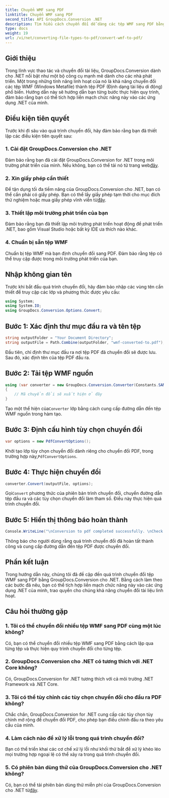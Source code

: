 ```yaml
---
title: Chuyển WMF sang PDF
linktitle: Chuyển WMF sang PDF
second_title: API GroupDocs.Conversion .NET
description: Tìm hiểu cách chuyển đổi dễ dàng các tệp WMF sang PDF bằng GroupDocs.Conversion for .NET. Thực hiện theo hướng dẫn từng bước của chúng tôi.
type: docs
weight: 19
url: /vi/net/converting-file-types-to-pdf/convert-wmf-to-pdf/
---
```

## Giới thiệu
Trong lĩnh vực thao tác và chuyển đổi tài liệu, GroupDocs.Conversion dành cho .NET nổi bật như một bộ công cụ mạnh mẽ dành cho các nhà phát triển. Một trong những tính năng linh hoạt của nó là khả năng chuyển đổi các tệp WMF (Windows Metafile) thành tệp PDF (Định dạng tài liệu di động) phổ biến. Hướng dẫn này sẽ hướng dẫn bạn từng bước thực hiện quy trình, đảm bảo rằng bạn có thể tích hợp liền mạch chức năng này vào các ứng dụng .NET của mình.
## Điều kiện tiên quyết
Trước khi đi sâu vào quá trình chuyển đổi, hãy đảm bảo rằng bạn đã thiết lập các điều kiện tiên quyết sau:
### 1. Cài đặt GroupDocs.Conversion cho .NET
 Đảm bảo rằng bạn đã cài đặt GroupDocs.Conversion for .NET trong môi trường phát triển của mình. Nếu không, bạn có thể tải nó từ trang web[đây](https://releases.groupdocs.com/conversion/net/).
### 2. Xin giấy phép cần thiết
 Để tận dụng tối đa tiềm năng của GroupDocs.Conversion cho .NET, bạn có thể cần phải có giấy phép. Bạn có thể lấy giấy phép tạm thời cho mục đích thử nghiệm hoặc mua giấy phép vĩnh viễn từ[đây](https://purchase.groupdocs.com/buy).
### 3. Thiết lập môi trường phát triển của bạn
Đảm bảo rằng bạn đã thiết lập môi trường phát triển hoạt động để phát triển .NET, bao gồm Visual Studio hoặc bất kỳ IDE ưa thích nào khác.
### 4. Chuẩn bị sẵn tệp WMF
Chuẩn bị tệp WMF mà bạn định chuyển đổi sang PDF. Đảm bảo rằng tệp có thể truy cập được trong môi trường phát triển của bạn.

## Nhập không gian tên
Trước khi bắt đầu quá trình chuyển đổi, hãy đảm bảo nhập các vùng tên cần thiết để truy cập các lớp và phương thức được yêu cầu:
```csharp
using System;
using System.IO;
using GroupDocs.Conversion.Options.Convert;
```

## Bước 1: Xác định thư mục đầu ra và tên tệp
```csharp
string outputFolder = "Your Document Directory";
string outputFile = Path.Combine(outputFolder, "wmf-converted-to.pdf");
```
Đầu tiên, chỉ định thư mục đầu ra nơi tệp PDF đã chuyển đổi sẽ được lưu. Sau đó, xác định tên của tệp PDF đầu ra.
## Bước 2: Tải tệp WMF nguồn
```csharp
using (var converter = new GroupDocs.Conversion.Converter(Constants.SAMPLE_WMF))
{
    // Mã chuyển đổi sẽ xuất hiện ở đây
}
```
 Tạo một thể hiện của`Converter` lớp bằng cách cung cấp đường dẫn đến tệp WMF nguồn trong hàm tạo.
## Bước 3: Định cấu hình tùy chọn chuyển đổi
```csharp
var options = new PdfConvertOptions();
```
 Khởi tạo lớp tùy chọn chuyển đổi dành riêng cho chuyển đổi PDF, trong trường hợp này,`PdfConvertOptions`.
## Bước 4: Thực hiện chuyển đổi
```csharp
converter.Convert(outputFile, options);
```
 Gọi`Convert` phương thức của phiên bản trình chuyển đổi, chuyển đường dẫn tệp đầu ra và các tùy chọn chuyển đổi làm tham số. Điều này thực hiện quá trình chuyển đổi.
## Bước 5: Hiển thị thông báo hoàn thành
```csharp
Console.WriteLine("\nConversion to pdf completed successfully. \nCheck output in {0}", outputFolder);
```
Thông báo cho người dùng rằng quá trình chuyển đổi đã hoàn tất thành công và cung cấp đường dẫn đến tệp PDF được chuyển đổi.

## Phần kết luận
Trong hướng dẫn này, chúng tôi đã đề cập đến quá trình chuyển đổi tệp WMF sang PDF bằng GroupDocs.Conversion cho .NET. Bằng cách làm theo các bước đã nêu, bạn có thể tích hợp liền mạch chức năng này vào các ứng dụng .NET của mình, trao quyền cho chúng khả năng chuyển đổi tài liệu linh hoạt.
## Câu hỏi thường gặp
### 1. Tôi có thể chuyển đổi nhiều tệp WMF sang PDF cùng một lúc không?
Có, bạn có thể chuyển đổi nhiều tệp WMF sang PDF bằng cách lặp qua từng tệp và thực hiện quy trình chuyển đổi cho từng tệp.
### 2. GroupDocs.Conversion cho .NET có tương thích với .NET Core không?
Có, GroupDocs.Conversion for .NET tương thích với cả môi trường .NET Framework và .NET Core.
### 3. Tôi có thể tùy chỉnh các tùy chọn chuyển đổi cho đầu ra PDF không?
Chắc chắn, GroupDocs.Conversion for .NET cung cấp các tùy chọn tùy chỉnh mở rộng để chuyển đổi PDF, cho phép bạn điều chỉnh đầu ra theo yêu cầu của mình.
### 4. Làm cách nào để xử lý lỗi trong quá trình chuyển đổi?
Bạn có thể triển khai các cơ chế xử lý lỗi như khối thử bắt để xử lý khéo léo mọi trường hợp ngoại lệ có thể xảy ra trong quá trình chuyển đổi.
### 5. Có phiên bản dùng thử của GroupDocs.Conversion cho .NET không?
 Có, bạn có thể tải phiên bản dùng thử miễn phí của GroupDocs.Conversion cho .NET từ[đây](https://releases.groupdocs.com/).